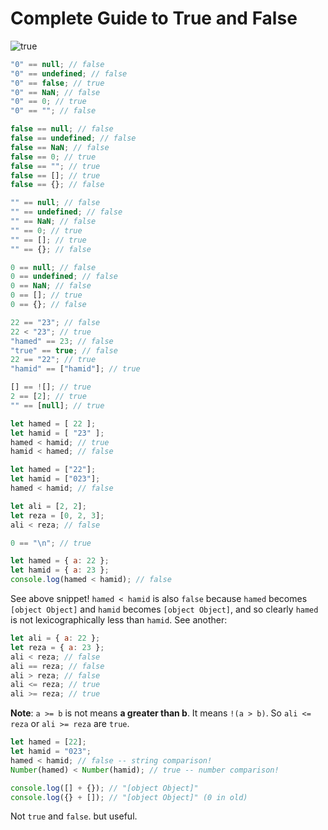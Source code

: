 # Complete Guide to True and False

![true](https://i.pinimg.com/originals/f3/7e/79/f37e79a68d7f5374c5721171800b4407.gif)

```js
"0" == null; // false
"0" == undefined; // false
"0" == false; // true
"0" == NaN; // false
"0" == 0; // true
"0" == ""; // false
```

```js
false == null; // false
false == undefined; // false
false == NaN; // false
false == 0; // true
false == ""; // true
false == []; // true
false == {}; // false
```

```js
"" == null; // false
"" == undefined; // false
"" == NaN; // false
"" == 0; // true
"" == []; // true
"" == {}; // false
```

```js
0 == null; // false
0 == undefined; // false
0 == NaN; // false
0 == []; // true
0 == {}; // false
```

```js
22 == "23"; // false
22 < "23"; // true
"hamed" == 23; // false
"true" == true; // false
22 == "22"; // true
"hamid" == ["hamid"]; // true
```

```js
[] == ![]; // true
2 == [2]; // true
"" == [null]; // true

let hamed = [ 22 ];
let hamid = [ "23" ];
hamed < hamid; // true
hamid < hamed; // false
```

```js
let hamed = ["22"];
let hamid = ["023"];
hamed < hamid; // false

let ali = [2, 2];
let reza = [0, 2, 3];
ali < reza; // false
```

```js
0 == "\n"; // true
```

```js
let hamed = { a: 22 };
let hamid = { a: 23 };
console.log(hamed < hamid); // false
```

See above snippet! `hamed < hamid` is also `false` because `hamed` becomes `[object Object]` and `hamid` becomes `[object Object]`, and so clearly `hamed` is not lexicographically less than `hamid`. See another:

```js
let ali = { a: 22 };
let reza = { a: 23 };
ali < reza; // false
ali == reza; // false
ali > reza; // false
ali <= reza; // true
ali >= reza; // true
```

**Note**: `a >= b` is not means **a greater than b**. It means `!(a > b)`. So `ali <= reza` or `ali >= reza` are `true`.

```js
let hamed = [22];
let hamid = "023";
hamed < hamid; // false -- string comparison!
Number(hamed) < Number(hamid); // true -- number comparison!
```

```js
console.log([] + {}); // "[object Object]"
console.log({} + []); // "[object Object]" (0 in old)
```

Not `true` and `false`. but useful.
